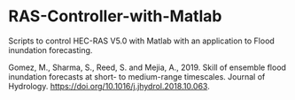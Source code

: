 # RAS-Controller-with-Matlab
Scripts to control HEC-RAS V5.0 with Matlab with an application to Flood inundation forecasting.

Gomez, M., Sharma, S., Reed, S. and Mejia, A., 2019. Skill of ensemble flood inundation forecasts at short- to medium-range timescales. Journal of Hydrology. https://doi.org/10.1016/j.jhydrol.2018.10.063.
